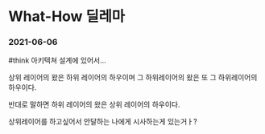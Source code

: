 # What-How 딜레마
### 2021-06-06
#think
아키텍쳐 설계에 있어서...

상위 레이어의 왔은 하위 레이어의 하우이며 그 하위레이어의 왔은 또 그 하위레이어의 하우이다.

반대로 말하면 하위 레이어의 왔은 상위 레이어의 하우이다.



상위레이어를 하고싶어서 안달하는 나에게 시사하는게 있는거ㅏ?